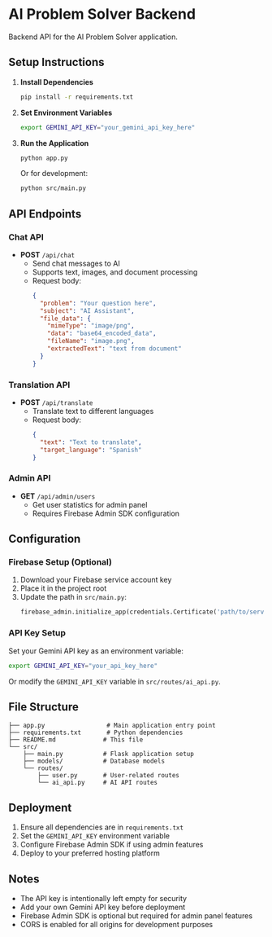 # AI Problem Solver Backend

Backend API for the AI Problem Solver application.

## Setup Instructions

1. **Install Dependencies**
   ```bash
   pip install -r requirements.txt
   ```

2. **Set Environment Variables**
   ```bash
   export GEMINI_API_KEY="your_gemini_api_key_here"
   ```

3. **Run the Application**
   ```bash
   python app.py
   ```
   
   Or for development:
   ```bash
   python src/main.py
   ```

## API Endpoints

### Chat API
- **POST** `/api/chat`
  - Send chat messages to AI
  - Supports text, images, and document processing
  - Request body:
    ```json
    {
      "problem": "Your question here",
      "subject": "AI Assistant",
      "file_data": {
        "mimeType": "image/png",
        "data": "base64_encoded_data",
        "fileName": "image.png",
        "extractedText": "text from document"
      }
    }
    ```

### Translation API
- **POST** `/api/translate`
  - Translate text to different languages
  - Request body:
    ```json
    {
      "text": "Text to translate",
      "target_language": "Spanish"
    }
    ```

### Admin API
- **GET** `/api/admin/users`
  - Get user statistics for admin panel
  - Requires Firebase Admin SDK configuration

## Configuration

### Firebase Setup (Optional)
1. Download your Firebase service account key
2. Place it in the project root
3. Update the path in `src/main.py`:
   ```python
   firebase_admin.initialize_app(credentials.Certificate('path/to/serviceAccountKey.json'))
   ```

### API Key Setup
Set your Gemini API key as an environment variable:
```bash
export GEMINI_API_KEY="your_api_key_here"
```

Or modify the `GEMINI_API_KEY` variable in `src/routes/ai_api.py`.

## File Structure

```
├── app.py                 # Main application entry point
├── requirements.txt       # Python dependencies
├── README.md             # This file
└── src/
    ├── main.py           # Flask application setup
    ├── models/           # Database models
    └── routes/
        ├── user.py       # User-related routes
        └── ai_api.py     # AI API routes
```

## Deployment

1. Ensure all dependencies are in `requirements.txt`
2. Set the `GEMINI_API_KEY` environment variable
3. Configure Firebase Admin SDK if using admin features
4. Deploy to your preferred hosting platform

## Notes

- The API key is intentionally left empty for security
- Add your own Gemini API key before deployment
- Firebase Admin SDK is optional but required for admin panel features
- CORS is enabled for all origins for development purposes

